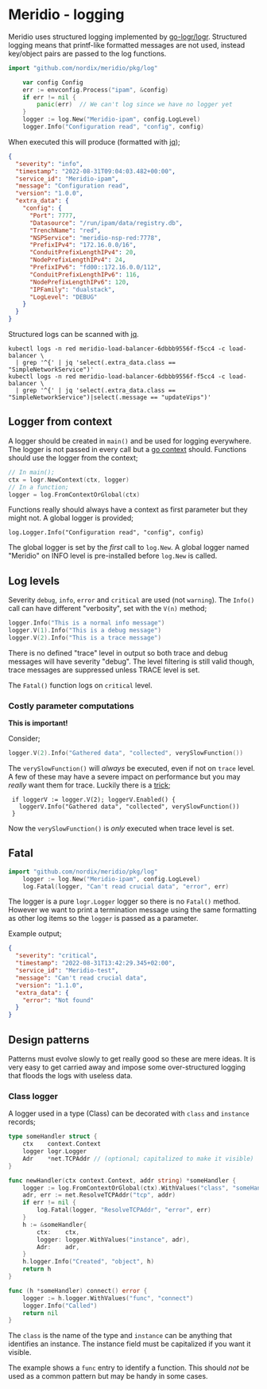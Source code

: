 # Meridio - logging

Meridio uses structured logging implemented by
[go-logr/logr](https://github.com/go-logr/logr). Structured logging
means that printf-like formatted messages are not used, instead
key/object pairs are passed to the log functions.

```go
import "github.com/nordix/meridio/pkg/log"

	var config Config
	err := envconfig.Process("ipam", &config)
	if err != nil {
		panic(err)  // We can't log since we have no logger yet
	}
	logger := log.New("Meridio-ipam", config.LogLevel)
	logger.Info("Configuration read", "config", config)
```

When executed this will produce (formatted with
[jq](https://stedolan.github.io/jq/));

```json
{
  "severity": "info",
  "timestamp": "2022-08-31T09:04:03.482+00:00",
  "service_id": "Meridio-ipam",
  "message": "Configuration read",
  "version": "1.0.0",
  "extra_data": {
    "config": {
      "Port": 7777,
      "Datasource": "/run/ipam/data/registry.db",
      "TrenchName": "red",
      "NSPService": "meridio-nsp-red:7778",
      "PrefixIPv4": "172.16.0.0/16",
      "ConduitPrefixLengthIPv4": 20,
      "NodePrefixLengthIPv4": 24,
      "PrefixIPv6": "fd00::172.16.0.0/112",
      "ConduitPrefixLengthIPv6": 116,
      "NodePrefixLengthIPv6": 120,
      "IPFamily": "dualstack",
      "LogLevel": "DEBUG"
    }
  }
}
```

Structured logs can be scanned with [jq](https://stedolan.github.io/jq/).

```
kubectl logs -n red meridio-load-balancer-6dbbb9556f-f5cc4 -c load-balancer \
  | grep '^{' | jq 'select(.extra_data.class == "SimpleNetworkService")'
kubectl logs -n red meridio-load-balancer-6dbbb9556f-f5cc4 -c load-balancer \
  | grep '^{' | jq 'select(.extra_data.class == "SimpleNetworkService")|select(.message == "updateVips")'

```

## Logger from context

A logger should be created in `main()` and be used for logging
everywhere. The logger is not passed in every call but a
[go context](https://pkg.go.dev/context) should. Functions should
use the logger from the context;

```go
// In main();
ctx = logr.NewContext(ctx, logger)
// In a function;
logger = log.FromContextOrGlobal(ctx)
```

Functions really should always have a context as first parameter but
they might not. A global logger is provided;

```
log.Logger.Info("Configuration read", "config", config)
```

The global logger is set by the *first* call to `log.New`. A global logger
named "Meridio" on INFO level is pre-installed before `log.New` is called.



## Log levels

Severity `debug`, `info`, `error` and `critical` are used (not
`warning`). The `Info()` call can have different "verbosity", set with the
`V(n)` method;

```go
logger.Info("This is a normal info message")
logger.V(1).Info("This is a debug message")
logger.V(2).Info("This is a trace message")
```

There is no defined "trace" level in output so both trace and debug
messages will have severity "debug". The level filtering is still valid
though, trace messages are suppressed unless TRACE level is set.

The `Fatal()` function logs on `critical` level.

### Costly parameter computations

**This is important!**

Consider;

```go
logger.V(2).Info("Gathered data", "collected", verySlowFunction())
```

The `verySlowFunction()` will *always* be executed, even if not on
`trace` level. A few of these may have a severe impact on
performance but you may *really* want them for trace. Luckily there is
a [trick](https://github.com/go-logr/logr/issues/149);

```
 if loggerV := logger.V(2); loggerV.Enabled() {
   loggerV.Info("Gathered data", "collected", verySlowFunction())
 }
```

Now the `verySlowFunction()` is *only* executed when trace level is set.


## Fatal

```go
import "github.com/nordix/meridio/pkg/log"
	logger := log.New("Meridio-ipam", config.LogLevel)
	log.Fatal(logger, "Can't read crucial data", "error", err)
```

The logger is a pure `logr.Logger` logger so there is no `Fatal()`
method. However we want to print a termination message using the same
formatting as other log items so the `logger` is passed as a parameter.

Example output;
```json
{
  "severity": "critical",
  "timestamp": "2022-08-31T13:42:29.345+02:00",
  "service_id": "Meridio-test",
  "message": "Can't read crucial data",
  "version": "1.1.0",
  "extra_data": {
    "error": "Not found"
  }
}
```


## Design patterns

Patterns must evolve slowly to get really good so these are mere
ideas. It is very easy to get carried away and impose some
over-structured logging that floods the logs with useless data.


### Class logger

A logger used in a type (Class) can be decorated with `class` and
`instance` records;

```go
type someHandler struct {
	ctx    context.Context
	logger logr.Logger
	Adr    *net.TCPAddr // (optional; capitalized to make it visible)
}

func newHandler(ctx context.Context, addr string) *someHandler {
	logger := log.FromContextOrGlobal(ctx).WithValues("class", "someHandler")
	adr, err := net.ResolveTCPAddr("tcp", addr)
	if err != nil {
		log.Fatal(logger, "ResolveTCPAddr", "error", err)
	}
	h := &someHandler{
		ctx:    ctx,
		logger: logger.WithValues("instance", adr),
		Adr:    adr,
	}
	h.logger.Info("Created", "object", h)
	return h
}

func (h *someHandler) connect() error {
	logger := h.logger.WithValues("func", "connect")
	logger.Info("Called")
	return nil
}
```

The `class` is the name of the type and `instance` can be anything
that identifies an instance. The instance field must be
capitalized if you want it visible.

The example shows a `func` entry to identify a function. This should
*not* be used as a common pattern but may be handy in some cases.

